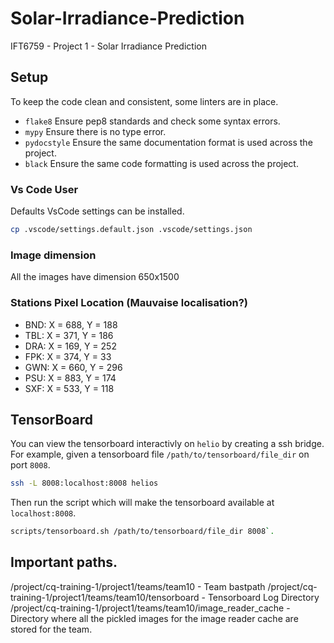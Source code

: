 # Solar-Irradiance-Prediction

IFT6759 - Project 1 - Solar Irradiance Prediction 

## Setup

To keep the code clean and consistent, some linters are in place.

- `flake8` Ensure pep8 standards and check some syntax errors.
- `mypy` Ensure there is no type error.
- `pydocstyle` Ensure the same documentation format is used across the project.
- `black` Ensure the same code formatting is used across the project.

### Vs Code User

Defaults VsCode settings can be installed.

```bash
cp .vscode/settings.default.json .vscode/settings.json
```

### Image dimension
All the images have dimension 650x1500

### Stations Pixel Location (Mauvaise localisation?)
- BND: X = 688, Y = 188
- TBL: X = 371, Y = 186
- DRA: X = 169, Y = 252
- FPK: X = 374, Y = 33
- GWN: X = 660, Y = 296
- PSU: X = 883, Y = 174
- SXF: X = 533, Y = 118

## TensorBoard

You can view the tensorboard interactivly on `helio` by creating a ssh bridge.
For example, given a tensorboard file `/path/to/tensorboard/file_dir` on port `8008`.

```bash
ssh -L 8008:localhost:8008 helios
```
Then run the script which will make the tensorboard available at `localhost:8008`.

```bash
scripts/tensorboard.sh /path/to/tensorboard/file_dir 8008`.
```
## Important paths.
/project/cq-training-1/project1/teams/team10 - Team bastpath
/project/cq-training-1/project1/teams/team10/tensorboard - Tensorboard Log Directory
/project/cq-training-1/project1/teams/team10/image_reader_cache - Directory where all the pickled images for the image reader cache are stored for the team.


